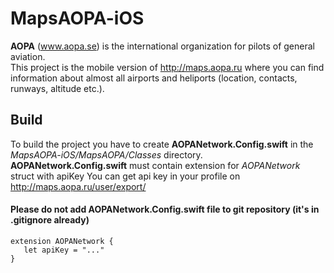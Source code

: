 # MapsAOPA-iOS

**AOPA** (www.aopa.se) is the international organization for pilots of general aviation.  
This project is the mobile version of http://maps.aopa.ru where you can find information about almost all airports and heliports (location, contacts, runways, altitude etc.).

## Build
To build the project you have to create **AOPANetwork.Config.swift** in the *MapsAOPA-iOS/MapsAOPA/Classes* directory.  
**AOPANetwork.Config.swift** must contain extension for *AOPANetwork* struct with apiKey
 You can get api key in your profile on http://maps.aopa.ru/user/export/
#### Please do not add AOPANetwork.Config.swift file to git repository (it's in .gitignore already)
 ```
 extension AOPANetwork {
    let apiKey = "..."
 }
 ```

